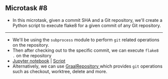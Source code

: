 ## Microtask #8

- In this microtask, given a commit SHA and a Git repository, we'll create a Python script to execute flake8 for a given commit of any Git repository.

<hr>

- We'll be using the `subprocess` module to perform `git` related operations on the repository.
- Then after checking out to the specific commit, we can execute `flake8 .` on the repository
- [Jupyter notebook](./flake8_checks.ipynb) | [Script](./flake8_checks.py)
- Alternatively, we can use [ GraalRepository ](https://github.com/chaoss/grimoirelab-graal/blob/8b286c19e6a9d7e0c89fa67035546e3b81d9afb3/graal/graal.py#L260) which provides `git` operations such as checkout, worktree, delete and more.
